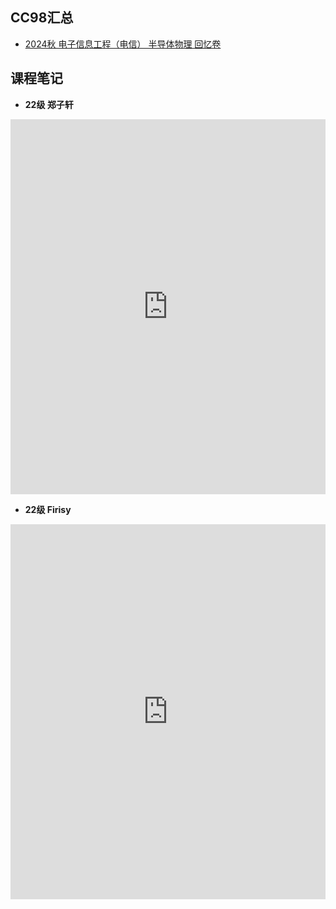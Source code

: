 ## CC98汇总

* [2024秋 电子信息工程（电信） 半导体物理 回忆卷](https://www.cc98.org/topic/6043184)

## 课程笔记

* **22级 郑子轩** 

<iframe src="http://file.eestudy-place.com/files/files/专业必修课/电子信息工程/半导体物理/半导体物理.pdf" width="100%" height="600px" style="border: none;">
This browser does not support PDFs
</iframe>

* **22级 Firisy** 

<iframe src="http://file.eestudy-place.com/files/files/专业必修课/电子信息工程/半导体物理/半导体物理Firisy.pdf" width="100%" height="600px" style="border: none;">
This browser does not support PDFs
</iframe>


